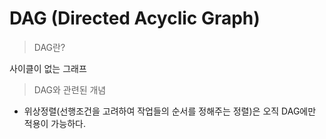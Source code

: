 # DAG (Directed Acyclic Graph)



> DAG란?

사이클이 없는 그래프



> DAG와 관련된 개념

* 위상정렬(선행조건을 고려하여 작업들의 순서를 정해주는 정렬)은 오직 DAG에만 적용이 가능하다.